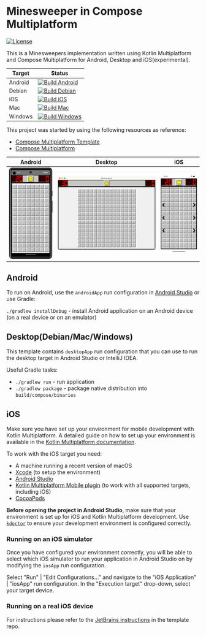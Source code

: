 # Minesweeper in Compose Multiplatform

[![License](https://img.shields.io/badge/License-Apache_2.0-blue.svg)](https://opensource.org/licenses/Apache-2.0)

This is a Minesweepers implementation written using Kotlin Multiplatform and Compose Multiplatform for Android, Desktop and iOS(experimental). 

| Target  | Status                                                                                                                                                                               |
|---------|--------------------------------------------------------------------------------------------------------------------------------------------------------------------------------------|
| Android | [![Build Android](https://github.com/CRamsan/minesweepers/actions/workflows/buildAndroid.yml/badge.svg)](https://github.com/CRamsan/minesweepers/actions/workflows/buildAndroid.yml) |
| Debian  | [![Build Debian](https://github.com/CRamsan/minesweepers/actions/workflows/buildDebian.yml/badge.svg)](https://github.com/CRamsan/minesweepers/actions/workflows/buildDebian.yml)    |
| iOS     | [![Build iOS](https://github.com/CRamsan/minesweepers/actions/workflows/buildIOS.yml/badge.svg)](https://github.com/CRamsan/minesweepers/actions/workflows/buildIOS.yml)             |
| Mac     | [![Build Mac](https://github.com/CRamsan/minesweepers/actions/workflows/buildMac.yml/badge.svg)](https://github.com/CRamsan/minesweepers/actions/workflows/buildMac.yml)             |
| Windows | [![Build Windows](https://github.com/CRamsan/minesweepers/actions/workflows/buildWindows.yml/badge.svg)](https://github.com/CRamsan/minesweepers/actions/workflows/buildWindows.yml) |

This project was started by using the following resources as reference:
- [Compose Multiplatform Template](https://github.com/JetBrains/compose-multiplatform-template)
- [Compose Multiplatform](https://github.com/JetBrains/compose-multiplatform)

| Android                                     | Desktop                                     | iOS                                     |
|---------------------------------------------|---------------------------------------------|-----------------------------------------|
| <img src="images/android.png" width="200"/> | <img src="images/desktop.png" width="550"/> | <img src="images/ios.png" width="200"/> |

## Android
To run on Android, use the `androidApp` run configuration in [Android Studio](https://developer.android.com/studio)
or use Gradle:

`./gradlew installDebug` - install Android application on an Android device (on a real device or on an emulator)

## Desktop(Debian/Mac/Windows)
This template contains  `desktopApp` run configuration that you can use to run the desktop target in Android Studio or IntelliJ IDEA.

Useful Gradle tasks:
- `./gradlew run` - run application
- `./gradlew package` - package native distribution into `build/compose/binaries`

## iOS

Make sure you have set up your environment for mobile development with Kotlin Multiplatform. A detailed guide on how to set up your environment is available in the [Kotlin Multiplatform documentation](https://kotlinlang.org/docs/multiplatform-mobile-setup.html).

To work with the iOS target you need:
- A machine running a recent version of macOS
- [Xcode](https://developer.apple.com/xcode/) (to setup the environment)
- [Android Studio](https://developer.android.com/studio)
- [Kotlin Multiplatform Mobile plugin](https://plugins.jetbrains.com/plugin/14936-kotlin-multiplatform-mobile) (to work with all supported targets, including iOS)
- [CocoaPods](https://kotlinlang.org/docs/native-cocoapods.html)

**Before opening the project in Android Studio**, make sure that your environment is set up for iOS and Kotlin Multiplatform development.
Use [`kdoctor`](https://github.com/Kotlin/kdoctor) to ensure your development environment is configured correctly.

### Running on an iOS simulator

Once you have configured your environment correctly, you will be able to select which iOS simulator to run your application in Android Studio on by modifying the `iosApp` run configuration.

Select "Run" | "Edit Configurations..." and navigate to the "iOS Application" | "iosApp" run configuration. In the "Execution target" drop-down, select your target device.

### Running on a real iOS device

For instructions please refer to the [JetBrains instructions](https://github.com/JetBrains/compose-multiplatform-template#ios) in the template repo.